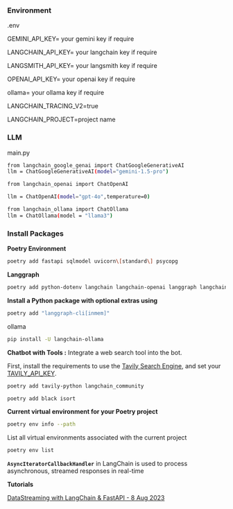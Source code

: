 ### Environment
.env

GEMINI_API_KEY= your gemini key if require

LANGCHAIN_API_KEY= your langchain key if require

LANGSMITH_API_KEY= your langsmith key if require

OPENAI_API_KEY= your openai key if require

ollama= your ollama key if require

LANGCHAIN_TRACING_V2=true

LANGCHAIN_PROJECT=project name


### LLM
main.py

```bash
from langchain_google_genai import ChatGoogleGenerativeAI
llm = ChatGoogleGenerativeAI(model="gemini-1.5-pro")
```

```bash
from langchain_openai import ChatOpenAI

llm = ChatOpenAI(model="gpt-4o",temperature=0)
```

```bash
from langchain_ollama import ChatOllama
llm = ChatOllama(model = "llama3")
```

### Install Packages 

**Poetry Environment**
```bash
poetry add fastapi sqlmodel uvicorn\[standard\] psycopg 
```

**Langgraph**
```bash
poetry add python-dotenv langchain langchain-openai langgraph langchain_google_genai 
```

**Install a Python package with optional extras using** 
```bash
poetry add "langgraph-cli[inmem]"
```

ollama
```bash
pip install -U langchain-ollama
```

**Chatbot with Tools :** Integrate a web search tool into the bot.

First, install the requirements to use the [Tavily Search Engine](https://python.langchain.com/docs/integrations/tools/tavily_search/), and set your [TAVILY_API_KEY](https://tavily.com/).

```bash
poetry add tavily-python langchain_community
```

```bash
poetry add black isort
```

**Current virtual environment for your Poetry project**

```bash
poetry env info --path
```

List all virtual environments associated with the current project

```bash
poetry env list
```

**`AsyncIteratorCallbackHandler`**  in LangChain is used to process asynchronous, streamed responses in real-time

**Tutorials**

[DataStreaming with LangChain & FastAPI - 8 Aug 2023](https://www.youtube.com/watch?v=Gn54EbU9mRg&list=PLNVqeXDm5tIp1KyNfHsVPxcuoBurCtaRp&index=7)








